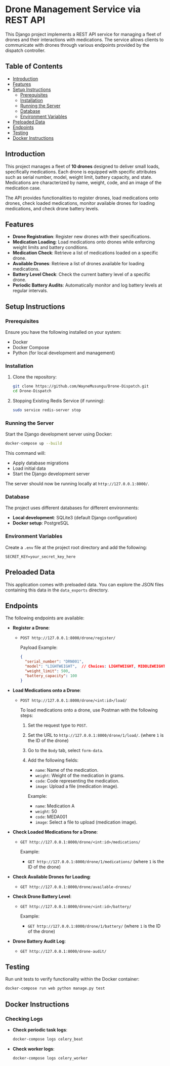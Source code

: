 # Drone Management Service via REST API

This Django project implements a REST API service for managing a fleet of drones and their interactions with medications. The service allows clients to communicate with drones through various endpoints provided by the dispatch controller.

## Table of Contents

- [Introduction](#introduction)
- [Features](#features)
- [Setup Instructions](#setup-instructions)
  - [Prerequisites](#prerequisites)
  - [Installation](#installation)
  - [Running the Server](#running-the-server)
  - [Database](#database)
  - [Environment Variables](#environment-variables)
- [Preloaded Data](#preloaded-data)
- [Endpoints](#endpoints)
- [Testing](#testing)
- [Docker Instructions](#docker-instructions)


## Introduction

This project manages a fleet of **10 drones** designed to deliver small loads, specifically medications. Each drone is equipped with specific attributes such as serial number, model, weight limit, battery capacity, and state. Medications are characterized by name, weight, code, and an image of the medication case.

The API provides functionalities to register drones, load medications onto drones, check loaded medications, monitor available drones for loading medications, and check drone battery levels.

## Features

- **Drone Registration**: Register new drones with their specifications.
- **Medication Loading**: Load medications onto drones while enforcing weight limits and battery conditions.
- **Medication Check**: Retrieve a list of medications loaded on a specific drone.
- **Available Drones**: Retrieve a list of drones available for loading medications.
- **Battery Level Check**: Check the current battery level of a specific drone.
- **Periodic Battery Audits**: Automatically monitor and log battery levels at regular intervals.

## Setup Instructions

### Prerequisites

Ensure you have the following installed on your system:
- Docker
- Docker Compose
- Python (for local development and management)

### Installation

1. Clone the repository:
   ```bash
   git clone https://github.com/WayneMusungu/Drone-Dispatch.git
   cd Drone-Dispatch
   ```

2. Stopping Existing Redis Service (if running):
   ```bash
   sudo service redis-server stop
   ```

### Running the Server

Start the Django development server using Docker:
   ```bash
   docker-compose up --build
   ```

This command will:
- Apply database migrations
- Load initial data
- Start the Django development server

The server should now be running locally at `http://127.0.0.1:8000/`.

### Database

The project uses different databases for different environments:
- **Local development**: SQLite3 (default Django configuration)
- **Docker setup**: PostgreSQL

### Environment Variables

Create a `.env` file at the project root directory and add the following:

   ```plaintext
   SECRET_KEY=your_secret_key_here
   ````

## Preloaded Data

This application comes with preloaded data. You can explore the JSON files containing this data in the `data_exports` directory.

## Endpoints

The following endpoints are available:

- **Register a Drone**:
  - `POST http://127.0.0.1:8000/drone/register/`
  
    Payload Example:
    ```json
    {
      "serial_number": "DRN001",
      "model": "LIGHTWEIGHT",  // Choices: LIGHTWEIGHT, MIDDLEWEIGHT, CRUISERWEIGHT, HEAVYWEIGHT
      "weight_limit": 500,
      "battery_capacity": 100
    }
    ```

- **Load Medications onto a Drone**:
  - `POST http://127.0.0.1:8000/drone/<int:id>/load/`
  
    To load medications onto a drone, use Postman with the following steps:
    
    1. Set the request type to `POST`.
    2. Set the URL to `http://127.0.0.1:8000/drone/1/load/`. (where `1` is the ID of the drone)
    3. Go to the `Body` tab, select `form-data`.
    4. Add the following fields:
       - `name`: Name of the medication.
       - `weight`: Weight of the medication in grams.
       - `code`: Code representing the medication.
       - `image`: Upload a file (medication image).
       
       Example:
       - `name`: Medication A
       - `weight`: 50
       - `code`: MEDA001
       - `image`: Select a file to upload (medication image).

- **Check Loaded Medications for a Drone**:
  - `GET http://127.0.0.1:8000/drone/<int:id>/medications/`
  
    Example:
    - `GET http://127.0.0.1:8000/drone/1/medications/` (where `1` is the ID of the drone)

- **Check Available Drones for Loading**:
  - `GET http://127.0.0.1:8000/drone/available-drones/`

- **Check Drone Battery Level**:
  - `GET http://127.0.0.1:8000/drone/<int:id>/battery/`
  
    Example:
    - `GET http://127.0.0.1:8000/drone/1/battery/` (where `1` is the ID of the drone)

- **Drone Battery Audit Log**:
  - `GET http://127.0.0.1:8000/drone-audit/`

## Testing

Run unit tests to verify functionality within the Docker container:
   ```bash
   docker-compose run web python manage.py test
   ```

## Docker Instructions

### Checking Logs

- **Check periodic task logs**:
  ```bash
  docker-compose logs celery_beat
  ```

- **Check worker logs**:
  ```bash
  docker-compose logs celery_worker
  ```
